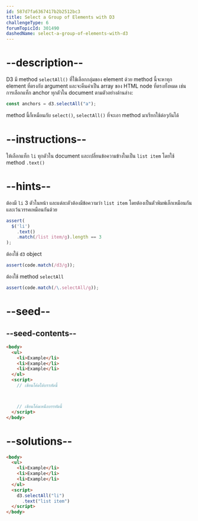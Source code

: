 ```yaml
---
id: 587d7fa6367417b2b2512bc3
title: Select a Group of Elements with D3
challengeType: 6
forumTopicId: 301490
dashedName: select-a-group-of-elements-with-d3
---
```


# --description--

D3 มี method `selectAll()` ที่ใช้เลือกกลุ่มของ element ด้วย 
method นี้จะหาทุก element ที่ตรงกับ argument และจะคืนค่าเป็น array ของ HTML node ที่ตรงทั้งหมด 
เช่น การเลือกแท็ก anchor ทุกตัวใน document ตามตัวอย่างด้านล่าง:

```js
const anchors = d3.selectAll("a");
```

method นี้ก็เหมือนกับ `select()`, `selectAll()` ที่จะเอา method มาเรียกใช้ต่อๆกันได้

# --instructions--

ให้เลือกแท็ก `li` ทุกตัวใน document และเปลี่ยนข้อความข้างในเป็น `list item` โดยใช้ method `.text()` 

# --hints--

ต้องมี `li` 3 ตัวในหน้า และแต่ละตัวต้องมีข้อความว่า `list item` โดยต้องเป็นตัวพิมพ์เล็กเหมือนกัน และเว้นวรรคเหมือนกันด้วย

```js
assert(
  $('li')
    .text()
    .match(/list item/g).length == 3
);
```

ต้องใช้ `d3` object 

```js
assert(code.match(/d3/g));
```

ต้องใช้ method `selectAll` 

```js
assert(code.match(/\.selectAll/g));
```

# --seed--

## --seed-contents--

```html
<body>
  <ul>
    <li>Example</li>
    <li>Example</li>
    <li>Example</li>
  </ul>
  <script>
    // เขียนโค้ดใต้บรรทัดนี้



    // เขียนโค้ดเหนือบรรทัดนี้
  </script>
</body>
```

# --solutions--

```html
<body>
  <ul>
    <li>Example</li>
    <li>Example</li>
    <li>Example</li>
  </ul>
  <script>
    d3.selectAll("li")
      .text("list item")
  </script>
</body>
```
